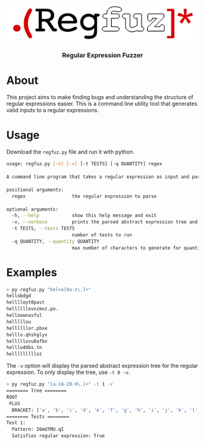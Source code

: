 <div align=center>
    <img src="logo.png"> 
	<h3>Regular Expression Fuzzer</h3>
</div>



# About

This project aims to make finding bugs and understanding the structure of regular expressions easier. This is a command line utility tool that generates valid inputs to a regular expressions.



# Usage

Download the `regfuz.py` file and run it with python.

```bash
usage: regfuz.py [-h] [-v] [-t TESTS] [-q QUANTITY] regex

A command line program that takes a regular expression as input and parses the structure into a tree. The tree is then traversed, omitting valid character patterns that satisfy the entered regular expression.

positional arguments:
  regex                 the regular expression to parse

optional arguments:
  -h, --help            show this help message and exit
  -v, --verbose         prints the parsed abstract expression tree and more test information
  -t TESTS, --tests TESTS
                        number of tests to run
  -q QUANTITY, --quantity QUANTITY
                        max number of characters to generate for quantity operator patterns
```



# Examples

```bash
> py regfuz.py "hel+o[0a-z\.]+"
hellobdgd
helllloyt0past
hellllllovxzmxz.po.
helloownasful
helllllou
hellllllor.pbxe
helllo.qhshglyx
helllllovu0afbn
hellloddbs.tn
hellllllllloz
```

The `-v` option will display the parsed abstract expression tree for the regular expression. To only display the tree, use `-t 0 -v`.

```bash
> py regfuz.py "[a-zA-Z0-9\.]+" -t 1 -v 
======== Tree ========
ROOT
 PLUS
  BRACKET: ['a', 'b', 'c', 'd', 'e', 'f', 'g', 'h', 'i', 'j', 'k', 'l', 'm', 'n', 'o', 'p', 'q', 'r', 's', 't', 'u', 'v', 'w', 'x', 'y', 'z', 'A', 'B', 'C', 'D', 'E', 'F', 'G', 'H', 'I', 'J', 'K', 'L', 'M', 'N', 'O', 'P', 'Q', 'R', 'S', 'T', 'U', 'V', 'W', 'X', 'Y', 'Z', '0', '1', '2', '3', '4', '5', '6', '7', '8', '9', '.']
======== Tests ========
Test 1:
  Pattern: I6mUTMU.qI
  Satisfies regular expression: True
```

